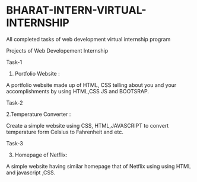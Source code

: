 # BHARAT-INTERN-VIRTUAL-INTERNSHIP
All completed  tasks of web development virtual internship program

Projects of Web Developement Internship

Task-1

1. Portfolio Website :
   
A portfolio website made up of HTML, CSS telling about you and your accomplishments by using HTML,CSS JS and BOOTSRAP.

Task-2

2.Temperature Converter :

Create a simple website using CSS, HTML,JAVASCRIPT to convert temperature form Celsius to Fahrenheit and etc.

Task-3

3. Homepage of Netflix:
   
A simple website having similar homepage that of Netflix using using HTML and javascript ,CSS.
